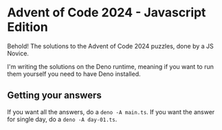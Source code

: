 # Advent of Code 2024 - Javascript Edition

Behold! The solutions to the Advent of Code 2024 puzzles, done by a JS Novice.

I'm writing the solutions on the Deno runtime, meaning if you want to run them
yourself you need to have Deno installed.

## Getting your answers

If you want all the answers, do a `deno -A main.ts`. If you want the answer for
single day, do a `deno -A day-01.ts`.
